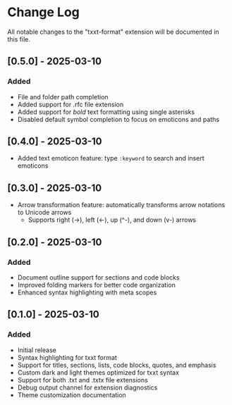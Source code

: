 # Change Log

All notable changes to the "txxt-format" extension will be documented in this
file.

## [0.5.0] - 2025-03-10

### Added

- File and folder path completion
- Added support for .rfc file extension
- Added support for _bold_ text formatting using single asterisks
- Disabled default symbol completion to focus on emoticons and paths

## [0.4.0] - 2025-03-10

- Added text emoticon feature: type `:keyword` to search and insert emoticons

## [0.3.0] - 2025-03-10

- Arrow transformation feature: automatically transforms arrow notations to
  Unicode arrows
  - Supports right (->), left (<-), up (^-), and down (v-) arrows

## [0.2.0] - 2025-03-10

### Added

- Document outline support for sections and code blocks
- Improved folding markers for better code organization
- Enhanced syntax highlighting with meta scopes

## [0.1.0] - 2025-03-10

### Added

- Initial release
- Syntax highlighting for txxt format
- Support for titles, sections, lists, code blocks, quotes, and emphasis
- Custom dark and light themes optimized for txxt syntax
- Support for both .txt and .txtx file extensions
- Debug output channel for extension diagnostics
- Theme customization documentation
